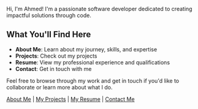 Hi, I'm Ahmed! I'm a passionate software developer dedicated to creating impactful solutions through code.

## What You'll Find Here

- **About Me**: Learn about my journey, skills, and expertise
- **Projects**: Check out my projects
- **Resume**: View my professional experience and qualifications
- **Contact**: Get in touch with me

Feel free to browse through my work and get in touch if you'd like to collaborate or learn more about what I do.

[About Me](/about) | [My Projects](/projects) | [My Resume](/resume) | [Contact Me](/contact)
